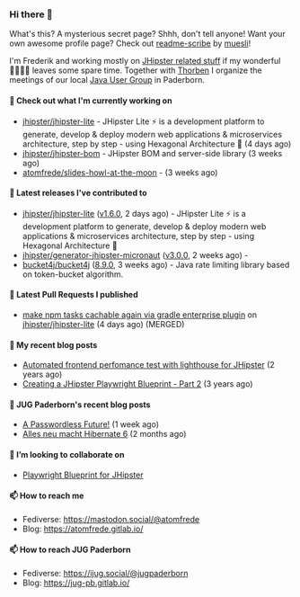 ### Hi there 👋

What's this? A mysterious secret page? Shhh, don't tell anyone!
Want your own awesome profile page? Check out [readme-scribe](https://github.com/muesli/readme-scribe) by [muesli](https://github.com/muesli)!

I'm Frederik and working mostly on [JHipster related stuff](https://github.com/jhipster/) if my wonderful 👨‍👩‍👧‍👦 leaves some spare time.
Together with [Thorben](https://github.com/thjanssen) I organize the meetings of our local [Java User Group](https://github.com/jugpaderborn) in Paderborn.

#### 👷 Check out what I'm currently working on

- [jhipster/jhipster-lite](https://github.com/jhipster/jhipster-lite) - JHipster Lite ⚡ is a development platform to generate, develop &amp; deploy modern web applications &amp; microservices architecture, step by step - using Hexagonal Architecture :gem: (4 days ago)
- [jhipster/jhipster-bom](https://github.com/jhipster/jhipster-bom) - JHipster BOM and server-side library (3 weeks ago)
- [atomfrede/slides-howl-at-the-moon](https://github.com/atomfrede/slides-howl-at-the-moon) -  (3 weeks ago)

#### 🔭 Latest releases I've contributed to

- [jhipster/jhipster-lite](https://github.com/jhipster/jhipster-lite) ([v1.6.0](https://github.com/jhipster/jhipster-lite/releases/tag/v1.6.0), 2 days ago) - JHipster Lite ⚡ is a development platform to generate, develop &amp; deploy modern web applications &amp; microservices architecture, step by step - using Hexagonal Architecture :gem:
- [jhipster/generator-jhipster-micronaut](https://github.com/jhipster/generator-jhipster-micronaut) ([v3.0.0](https://github.com/jhipster/generator-jhipster-micronaut/releases/tag/v3.0.0), 2 weeks ago) - 
- [bucket4j/bucket4j](https://github.com/bucket4j/bucket4j) ([8.9.0](https://github.com/bucket4j/bucket4j/releases/tag/8.9.0), 3 weeks ago) - Java rate limiting library based on token-bucket algorithm.

#### 🔨 Latest Pull Requests I published

- [make npm tasks cachable again via gradle enterprise plugin](https://github.com/jhipster/jhipster-lite/pull/9239) on [jhipster/jhipster-lite](https://github.com/jhipster/jhipster-lite) (4 days ago) (MERGED)

#### 📜 My recent blog posts

- [Automated frontend perfomance test with lighthouse for JHipster](https://atomfrede.gitlab.io/2021/04/automated-frontend-perfomance-test-with-lighthouse-for-jhipster/) (2 years ago)
- [Creating a JHipster Playwright Blueprint - Part 2](https://atomfrede.gitlab.io/2021/03/creating-a-jhipster-playwright-blueprint-part-2/) (3 years ago)

#### 📜 JUG Paderborn's recent blog posts

- [A Passwordless Future!](https://jug-pb.gitlab.io/blog/2024/passkeys-for-java-developers.html) (1 week ago)
- [Alles neu macht Hibernate 6](https://jug-pb.gitlab.io/blog/2024/hibernate-6.html) (2 months ago)

#### 👯 I’m looking to collaborate on

- [Playwright Blueprint for JHipster](https://github.com/jhipster/generator-jhipster/issues/13755)

#### 📫 How to reach me

- Fediverse: https://mastodon.social/@atomfrede
- Blog: https://atomfrede.gitlab.io/

#### 📫 How to reach JUG Paderborn

- Fediverse: https://ijug.social/@jugpaderborn
- Blog: https://jug-pb.gitlab.io/

